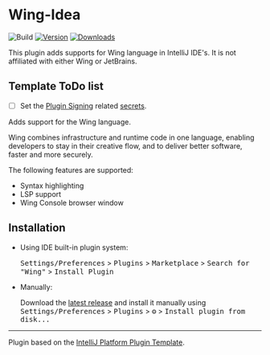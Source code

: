 # Wing-Idea

![Build](https://github.com/Szasza/Wing-Idea/workflows/Build/badge.svg)
[![Version](https://img.shields.io/jetbrains/plugin/v/22353.svg)](https://plugins.jetbrains.com/plugin/22353)
[![Downloads](https://img.shields.io/jetbrains/plugin/d/22353.svg)](https://plugins.jetbrains.com/plugin/22353)

This plugin adds supports for Wing language in IntelliJ IDE's. It is not affiliated with either Wing or JetBrains.

## Template ToDo list
- [ ] Set the [Plugin Signing](https://plugins.jetbrains.com/docs/intellij/plugin-signing.html?from=IJPluginTemplate) related [secrets](https://github.com/JetBrains/intellij-platform-plugin-template#environment-variables).

<!-- Plugin description -->
Adds support for the Wing language.  
  
Wing combines infrastructure and runtime code in one language, enabling developers to stay in their creative flow,
and to deliver better software, faster and more securely.


The following features are supported:
- Syntax highlighting
- LSP support
- Wing Console browser window

<!-- Plugin description end -->

## Installation

- Using IDE built-in plugin system:
  
  <kbd>Settings/Preferences</kbd> > <kbd>Plugins</kbd> > <kbd>Marketplace</kbd> > <kbd>Search for "Wing"</kbd> >
  <kbd>Install Plugin</kbd>
  
- Manually:

  Download the [latest release](https://github.com/Szasza/Wing-Idea/releases/latest) and install it manually using
  <kbd>Settings/Preferences</kbd> > <kbd>Plugins</kbd> > <kbd>⚙️</kbd> > <kbd>Install plugin from disk...</kbd>


---
Plugin based on the [IntelliJ Platform Plugin Template][template].

[template]: https://github.com/JetBrains/intellij-platform-plugin-template
[docs:plugin-description]: https://plugins.jetbrains.com/docs/intellij/plugin-user-experience.html#plugin-description-and-presentation
